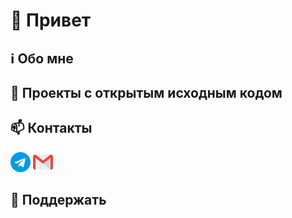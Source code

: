 # :wave: Привет

## :information_source: Обо мне

## :open_book: Проекты с открытым исходным кодом

## :mailbox: Контакты

[![Телеграм](./icons/tg.png)](https://t.me/evgenylyozin)
[![gmail](./icons/gmail.png)](mailto:evgenylyozindev@gmail.com)

## :handshake: Поддержать
